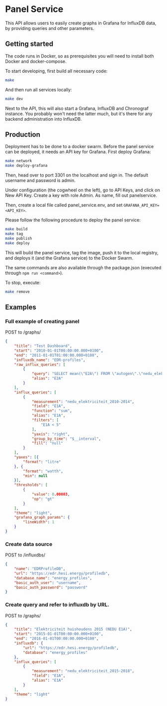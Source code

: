 # Panel Service

This API allows users to easily create graphs in Grafana for InfluxDB data, by providing queries and other parameters.

## Getting started

The code runs in Docker, so as prerequisites you will need to install both Docker and docker-compose.

To start developing, first build all necessary code:

```bash
make
```

And then run all services locally:

```bash
make dev
```

Next to the API, this will also start a Grafana, InfluxDB and Chronograf instance. You probably won't need the latter much, but it's there for any backend administration into InfluxDB.

## Production

Deployment has to be done to a docker swarm. Before the panel service can be deployed, it needs an API key for Grafana. First deploy Grafana:

```bash
make network
make deploy-grafana
```

Then, head over to port 3301 on the localhost and sign in. The default username and password is
admin.

Under configuration (the cogwheel on the left), go to API Keys, and click on New API Key. Create a
key with role Admin. As name, fill out panelservice.

Then, create a local file called panel_service.env, and set `GRAFANA_API_KEY=<API_KEY>`.

Please follow the following procedure to deploy the panel service:

```bash
make build
make tag
make publish
make deploy
```

This will build the panel service, tag the image, push it to the local registry, and deploys it (and
the Grafana service) to the Docker Swarm.

The same commands are also available through the package.json (executed through `npm run <command>`).

To stop, execute:

```bash
make remove
```

## Examples

### Full example of creating panel

POST to /graphs/

```json
{
    "title": "Test Dashboard",
    "start": "2010-01-01T00:00:00.000+0100",
    "end": "2011-01-01T01:00:00.000+0100",
    "influxdb_name": "EDR-profiles",
    "raw_influx_queries": [
        {
        	"query": "SELECT mean(\"E2A\") FROM \"autogen\".\"nedu_elektriciteit_2010-2014\" WHERE $timeFilter GROUP BY time($__interval) fill(null)",
            "alias": "E2A"
        }
    ],
    "influx_queries": [
        {
            "measurement": "nedu_elektriciteit_2010-2014",
            "field": "E1A",
            "function": "sum",
            "alias": "E1A",
            "filters": [
		    	"E1A < 5"
		    ],
            "yaxis": "right",
		    "group_by_time": "$__interval",
            "fill": "null"
        }
    ],
    "yaxes": [{
    	"format": "litre"
    }, {
    	"format": "watth",
    	"min": null
    }],
    "thresholds": [
    	{
    		"value": 0.00003,
    		"op": "gt"
    	}
    ],
    "theme": "light",
    "grafana_graph_params": {
    	"lineWidth": 1
    }
}
```

### Create data source

POST to /influxdbs/

```json
{
	"name": "EDRProfileDB",
	"url": "https://edr.hesi.energy/profiledb",
	"database_name": "energy_profiles",
	"basic_auth_user": "username",
	"basic_auth_password": "password"
}
```

### Create query and refer to influxdb by URL.

POST to /graphs/

```json
{
    "title": "Elektriciteit huishoudens 2015 (NEDU E1A)",
    "start": "2015-01-01T00:00:00.000+0100",
    "end": "2016-01-01T00:00:00.000+0100",
    "influxdb": {
        "url": "https://edr.hesi.energy/profiledb",
        "database": "energy_profiles"
    },
    "influx_queries": [
        {
            "measurement": "nedu_elektriciteit_2015-2018",
            "field": "E1A",
            "alias": "E1A"
        }
    ],
    "theme": "light"
}
```
